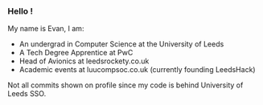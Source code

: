 ### Hello !

My name is Evan, I am:
- An undergrad in Computer Science at the University of Leeds
- A Tech Degree Apprentice at PwC 
- Head of Avionics at leedsrockety.co.uk
- Academic events at luucompsoc.co.uk (currently founding LeedsHack)

Not all commits shown on profile since my code is behind University of Leeds SSO.

